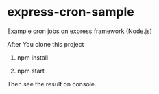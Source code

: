 # express-cron-sample
Example cron jobs on express framework (Node.js)

After You clone this project

1. npm install

2. npm start

Then see the result on console.
